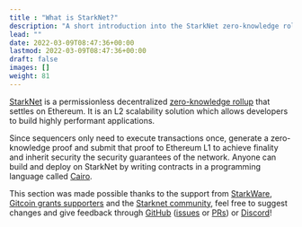 ```yaml
---
title : "What is StarkNet?"
description: "A short introduction into the StarkNet zero-knowledge rollup"
lead: ""
date: 2022-03-09T08:47:36+00:00
lastmod: 2022-03-09T08:47:36+00:00
draft: false
images: []
weight: 81
---
```


[StarkNet](https://starkware.co/starknet/) is a permissionless decentralized [zero-knowledge rollup](https://mirror.xyz/brunny.eth/upIPESej7MjO2rFijwQyx8NBel845fIPV9J5G0Vn4cE#Layer-2-and-Proof-of-Stake:~:text=Layer%202%20and%20Proof%2Dof%2DStake) that settles on Ethereum. It is an L2 scalability solution which allows developers to build highly performant applications.

Since sequencers only need to execute transactions once, generate a zero-knowledge proof and submit that proof to Ethereum L1 to achieve finality and inherit security the security guarantees of the network. Anyone can build and deploy on StarkNet by writing contracts in a programming language called [Cairo](https://www.cairo-lang.org/).

This section was made possible thanks to the support from [StarkWare](https://starkware.co/), [Gitcoin grants supporters](https://gitcoin.co/grants/4975/devpillme-a-public-good-blockchain-development-gu) and the [Starknet community](https://discord.gg/7vbHfZKJ4m), feel free to suggest changes and give feedback through [GitHub](https://github.com/dcbuild3r/devpill.me) ([issues](https://github.com/dcbuild3r/devpill.me/issues) or [PRs](https://github.com/dcbuild3r/devpill.me/pulls)) or [Discord](https://discord.gg/A376gXnmht)!
